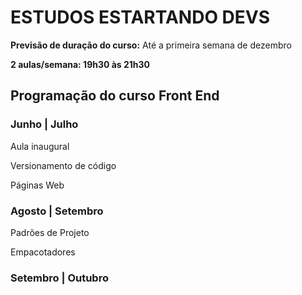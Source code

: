 # ESTUDOS ESTARTANDO DEVS

**Previsão de duração do curso:** Até a primeira semana de dezembro

**2 aulas/semana: 19h30 às 21h30**

## Programação do curso Front End

### Junho | Julho

Aula inaugural

Versionamento de código

Páginas Web

### Agosto | Setembro

Padrões de Projeto

Empacotadores

### Setembro | Outubro
